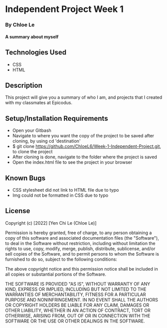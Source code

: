 # Independent Project Week 1

### By Chloe Le

#### A summary about myself

## Technologies Used

* CSS
* HTML

## Description

This project will give you a summary of who I am, and projects that I created with my classmates at Epicodus.

## Setup/Installation Requirements

* Open your Gitbash
* Navigate to where you want the copy of the project to be saved after cloning, by using cd 'destination'
* $ git clone https://github.com/ChloeL6/Week-1-Independent-Project.git, to clone the project
* After cloning is done, navigate to the folder where the project is saved
* Open the index.html file to see the project in your browser

## Known Bugs

* CSS stylesheet did not link to HTML file due to typo
* Img could not be formatted in CSS due to typo 

## License

Copyright (c) [2022] [Yen Chi Le (Chloe Le)]

Permission is hereby granted, free of charge, to any person obtaining a copy
of this software and associated documentation files (the "Software"), to deal
in the Software without restriction, including without limitation the rights
to use, copy, modify, merge, publish, distribute, sublicense, and/or sell
copies of the Software, and to permit persons to whom the Software is
furnished to do so, subject to the following conditions:

The above copyright notice and this permission notice shall be included in all
copies or substantial portions of the Software.

THE SOFTWARE IS PROVIDED "AS IS", WITHOUT WARRANTY OF ANY KIND, EXPRESS OR
IMPLIED, INCLUDING BUT NOT LIMITED TO THE WARRANTIES OF MERCHANTABILITY,
FITNESS FOR A PARTICULAR PURPOSE AND NONINFRINGEMENT. IN NO EVENT SHALL THE
AUTHORS OR COPYRIGHT HOLDERS BE LIABLE FOR ANY CLAIM, DAMAGES OR OTHER
LIABILITY, WHETHER IN AN ACTION OF CONTRACT, TORT OR OTHERWISE, ARISING FROM,
OUT OF OR IN CONNECTION WITH THE SOFTWARE OR THE USE OR OTHER DEALINGS IN THE
SOFTWARE.
